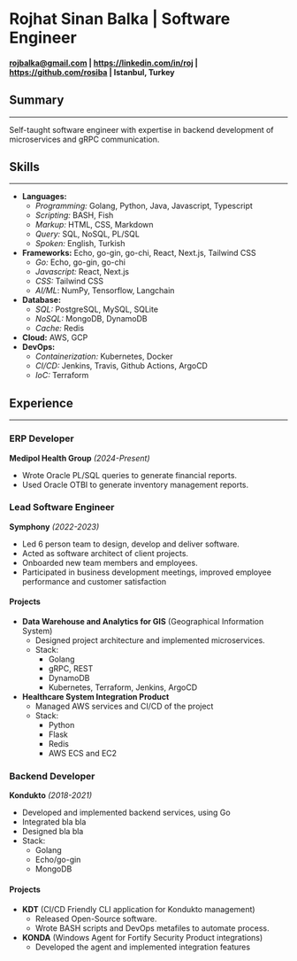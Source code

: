# Rojhat Sinan Balka | Software Engineer
#### rojbalka@gmail.com | https://linkedin.com/in/roj | https://github.com/rosiba | Istanbul, Turkey
## Summary
---  
Self-taught software engineer with expertise in backend development of microservices and gRPC communication.

## Skills
---
  - **Languages:**
    - *Programming:* Golang, Python, Java, Javascript, Typescript
    - *Scripting:* BASH, Fish
    - *Markup:* HTML, CSS, Markdown
    - *Query:* SQL, NoSQL, PL/SQL
    - *Spoken:* English, Turkish
  - **Frameworks:** Echo, go-gin, go-chi, React, Next.js, Tailwind CSS
    - *Go:* Echo, go-gin, go-chi
    - *Javascript:* React, Next.js
    - *CSS:* Tailwind CSS
    - *AI/ML*: NumPy, Tensorflow, Langchain
  - **Database:**
    - *SQL:* PostgreSQL, MySQL, SQLite
    - *NoSQL:* MongoDB, DynamoDB
    - *Cache:* Redis
  - **Cloud:** AWS, GCP
  - **DevOps:** 
    - *Containerization:* Kubernetes, Docker
    - *CI/CD:* Jenkins, Travis, Github Actions, ArgoCD
    - *IoC:* Terraform

## Experience
---  
### ERP Developer
**Medipol Health Group** *(2024-Present)*

- Wrote Oracle PL/SQL queries to generate financial reports.
- Used Oracle OTBI to generate inventory management reports. 
### Lead Software Engineer
**Symphony** *(2022-2023)*

  - Led 6 person team to design, develop and deliver software.
  - Acted as software architect of client projects.
  - Onboarded new team members and employees.
  - Participated in business development meetings, improved employee performance and customer satisfaction

#### Projects
- **Data Warehouse and Analytics for GIS** (Geographical Information System)
    - Designed project architecture and implemented microservices.
    - Stack:
        - Golang
        - gRPC, REST
        - DynamoDB
        - Kubernetes, Terraform, Jenkins, ArgoCD
- **Healthcare System Integration Product**
    - Managed AWS services and CI/CD of the project
    - Stack:
        - Python
        - Flask
        - Redis
        - AWS ECS and EC2

### Backend Developer
**Kondukto** *(2018-2021)*
  - Developed and implemented backend services, using Go
  - Integrated bla bla
  - Designed bla bla
  - Stack:
    - Golang
    - Echo/go-gin
    - MongoDB

#### Projects
- **KDT** (CI/CD Friendly CLI application for Kondukto management)  
    - Released Open-Source software.
    - Wrote BASH scripts and DevOps metafiles to automate process.
- **KONDA** (Windows Agent for Fortify Security Product integrations)
    - Developed the agent and implemented integration features
